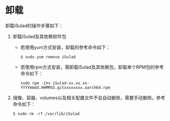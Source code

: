 # 卸载<a name="ZH-CN_TOPIC_0184808050"></a>

卸载iSulad的操作步骤如下：

1.  卸载iSulad及其依赖软件包
    -   若使用yum方式安装，卸载的参考命令如下：

        ```
        $ sudo yum remove iSulad
        ```

    -   若使用rpm方式安装，需卸载iSulad及其依赖包，卸载单个RPM包的参考命令如下：

        ```
        sudo rpm -ihv iSulad-xx.xx.xx-YYYYmmdd.HHMMSS.gitxxxxxxxx.aarch64.rpm
        ```

2.  镜像、容器、volumes以及相关配置文件不会自动删除，需要手动删除。参考命令如下：

    ```
    $ sudo rm -rf /var/lib/iSulad
    ```


